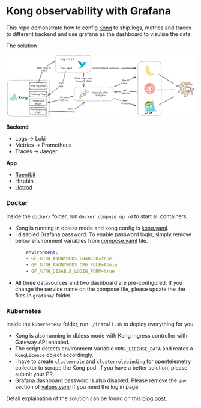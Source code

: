 # Kong observability with Grafana

This repo demonstrate how to config [Kong](https://github.com/Kong/kong) to ship logs, metrics and traces to different backend and use grafana as the dashboard to visulise the data.

The solution 

![](assets/kong-observability-solution-grafana.png)

**Backend**
- Logs -> Loki
- Metrics -> Prometheus
- Traces -> Jaeger


**App**
- [fluentbit](https://www.fluentbit.io/)
- Httpbin
- [Hotrod](https://github.com/jaegertracing/jaeger/tree/main/examples/hotrod)

### Docker

Inside the `docker/` folder, run `docker compose up -d` to start all containers. 

- Kong is running in dbless mode and kong config is [kong.yaml](https://github.com/liyangau/kong-observability-grafana/blob/main/docker/configs/kong.yaml).
- I disabled Grafana password. To enable password login, simply remove below environment variables from [compose.yaml](https://github.com/liyangau/kong-observability-grafana/blob/main/docker/compose.yaml) file.
  ```yaml
      environment:
      - GF_AUTH_ANONYMOUS_ENABLED=true
      - GF_AUTH_ANONYMOUS_ORG_ROLE=Admin
      - GF_AUTH_DISABLE_LOGIN_FORM=true
  ```
- All three datasources and two dashboard are pre-configured. If you change the service name on the compose file, please update the the files in `grafana/` folder.

### Kubernetes

Inside the `kubernetes/` folder, run `./install.sh` to deploy everything for you.

- Kong is also running in dbless mode with Kong ingress controller with Gateway API enabled.
- The script detects environment variable `KONG_LICENSE_DATA` and reates a `KongLicence` object accordingly.
- I have to create `clusterrole` and `clusterrolebinding` for opentelemetry collector to scrape the Kong pod. If you have a better solution, please submit your PR.
- Grafana dashboard password is also disabled. Please remove the `env` section of [values.yaml](https://github.com/liyangau/kong-observability-grafana/blob/main/kubernetes/grafana/values.yaml) if you need the log in page.

Detail explaination of the solution can be found on this [blog post](https://tech.aufomm.com/kong-observability-with-grafana-a-unified-view-for-logs-metrics-and-traces).
